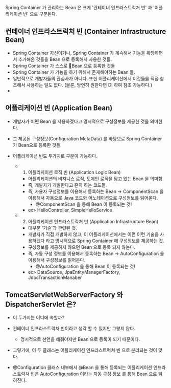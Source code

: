 
Spring Container 가 관리하는 Bean 은 크게 '컨테이너 인프라스트럭처 빈' 과 '어플리케이션 빈' 으로 구분된다.



## 컨테이너 인프라스트럭처 빈 (Container Infrastructure Bean)
- Spring Container 자신이거나, Spring Container 가 계속해서 기능을 확장하면서 추가해온 것들을 Bean 으로 등록해서 사용한 것들.
- Spring Container 가 스스로 Bean 으로 등록한 것들
- Spring Container 가 기능을 하기 위해서 존재해야하는 Bean 들. 
- 일반적으로 개발자들의 관심사가 아니다. 또한 어플리케이션에서 이것들을 직접 참조해서 사용하는 일도 없다. (물론, 당연히 원한다면 DI 하여 참조 가능하다.)
- 


## 어플리케이션 빈 (Application Bean)

- 개발자가 어떤 Bean 을 사용하겠다고 명시적으로 구성정보를 제공한 것을 의미한다.
- 그 제공된 구성정보(Configuration MetaData) 를 바탕으로 Spring Container 가 Bean으로 등록한 것들. 

- 어플리케이션 빈도 두가지로 구분이 가능하다.
	- 1. 어플리케이션 로직 빈 (Application Logic Bean)
		- 어플리케이션의 비지니스 로직, 도메인 로직을 담고 있는 Bean 을 의미함.
		- 즉, 개발자가 개발한다고 흔히 하는 코드들.
		- 즉, 사용자 구성정보를 이용해서 등록하는 Bean -> ComponentScan 을 이용해서 자동으로 Java 코드와 어노테이션으로 구성정보를 읽어온다. 
			- @ComponentScan 을 통해 Bean 이 등록되는 것!
		- ex> HelloController, SimpleHelloService
		
	- 2. 어플리케이션 인프라스트럭쳐 빈 (Application Infrastructure Bean)
		- 대부분 '기술'과 관련된 것.
		- 개발자가 직접 개발하지 않고, 이 어플리케이션에서는 이런 이런 기술을 사용하겠다 라고 명시적으로 Spring Container 에 구성정보를 제공하는 것.
		- 구성정보를 제공하지 않으면 Bean 으로 등록 되지 않는다.
		- 즉, 자동 구성 정보를 이용해서 등록하는 Bean -> AutoConfiguration 을 이용해서 구성정보를 읽어온다. 
			- @AutoConfiguration 을 통해 Bean 이 등록되는 것!
		- ex> DataSource, JpaEntityManagerFactory, JdbcTransactionManaber


## TomcatServletWebServerFactory 와 DispatcherServlet 은?

- 이 두가지는 어디에 속할까?
- 컨테이너 인프라스트럭처 빈이라고 생각 할 수 있지만 그렇지 않다. 
	- 명시적으로 선언을 해줘야지만 Bean 으로 등록이 되기 때문이다.
- 그렇기에, 이 두 클래스는 어플리케이션 인프라스트럭쳐 빈 으로 분리되는 것이 맞다.

- @Configuration 클래스 내부에서 @Bean 을 통해 등록되는 어플리케이션 인프라스트럭쳐 빈은 AutoConfiguration 이라는 자동 구성 정보 를 통해 Bean 으로 읽혀진다.



